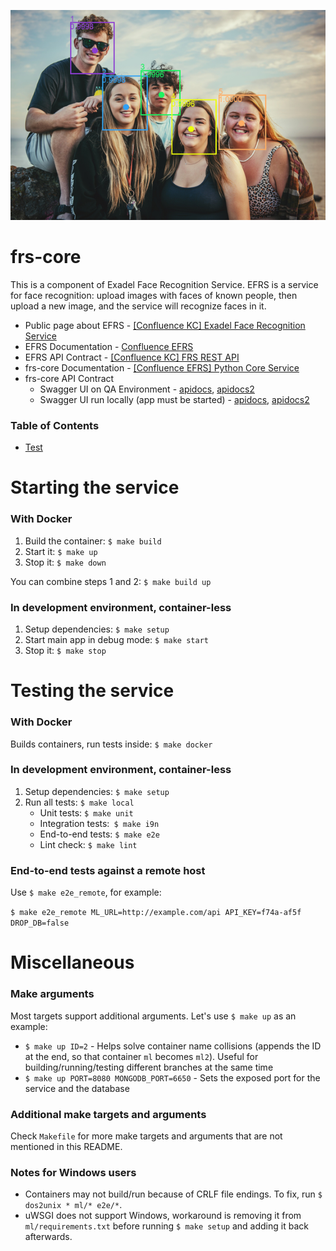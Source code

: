 ![Example output image](./ml/sample_images/readme_example.png)

# frs-core
This is a component of Exadel Face Recognition Service. EFRS is a service for face recognition: upload images with faces of known people, then upload a new image, and the service will recognize faces in it.

- Public page about EFRS - [\[Confluence KC\] Exadel Face Recognition Service](https://confluence.exadel.com/display/KC/Exadel+Face+Recognition+Service)
- EFRS Documentation - [Confluence EFRS](https://confluence.exadel.com/display/EFRS/Exadel+FRS+Home)
- EFRS API Contract - [\[Confluence KC\] FRS REST API](https://confluence.exadel.com/display/KC/FRS+REST+API)
- frs-core Documentation - [\[Confluence EFRS\] Python Core Service](https://confluence.exadel.com/display/EFRS/Python+Core+Service)
- frs-core API Contract
    - Swagger UI on QA Environment - [apidocs](http://qa.frs.exadel.by:3000/apidocs), [apidocs2](http://qa.frs.exadel.by:3000/apidocs2)
    - Swagger UI run locally (app must be started) - [apidocs](http://localhost:3000/apidocs), [apidocs2](http://localhost:3000/apidocs2)

### Table of Contents

- [Test](#starting-the-service)

# Starting the service
### With Docker
1. Build the container: `$ make build`
2. Start it: `$ make up`
3. Stop it: `$ make down`

You can combine steps 1 and 2: `$ make build up`

### In development environment, container-less
1. Setup dependencies: `$ make setup`
2. Start main app in debug mode: `$ make start`
3. Stop it: `$ make stop`

# Testing the service
### With Docker
Builds containers, run tests inside: `$ make docker` 

### In development environment, container-less
1. Setup dependencies: `$ make setup`
2. Run all tests: `$ make local`
   - Unit tests: `$ make unit`
   - Integration tests:` $ make i9n`
   - End-to-end tests: `$ make e2e`
   - Lint check: `$ make lint`

### End-to-end tests against a remote host

Use `$ make e2e_remote`, for example:

`$ make e2e_remote ML_URL=http://example.com/api API_KEY=f74a-af5f DROP_DB=false`

# Miscellaneous
### Make arguments
Most targets support additional arguments. Let's use `$ make up` as an example:
- `$ make up ID=2` - Helps solve container name collisions (appends the ID at the end, so that container `ml` becomes `ml2`). Useful for building/running/testing different branches at the same time
- `$ make up PORT=8080 MONGODB_PORT=6650` - Sets the exposed port for the service and the database

### Additional make targets and arguments
Check `Makefile` for more make targets and arguments that are not mentioned in this README.

### Notes for Windows users
- Containers may not build/run because of CRLF file endings. To fix, run `$ dos2unix * ml/* e2e/*`.
- uWSGI does not support Windows, workaround is removing it from `ml/requirements.txt` before running `$ make setup` and adding it back afterwards.
